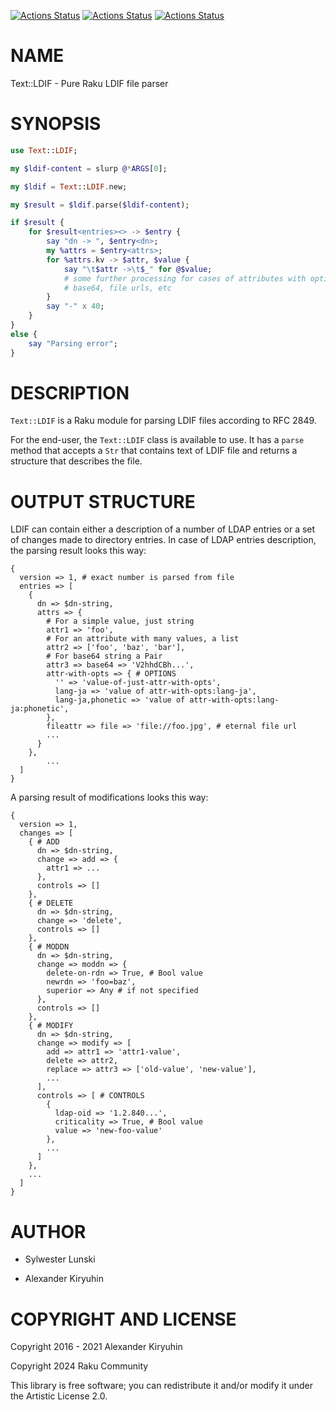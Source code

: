 [![Actions Status](https://github.com/raku-community-modules/Text-LDIF/actions/workflows/linux.yml/badge.svg)](https://github.com/raku-community-modules/Text-LDIF/actions) [![Actions Status](https://github.com/raku-community-modules/Text-LDIF/actions/workflows/macos.yml/badge.svg)](https://github.com/raku-community-modules/Text-LDIF/actions) [![Actions Status](https://github.com/raku-community-modules/Text-LDIF/actions/workflows/windows.yml/badge.svg)](https://github.com/raku-community-modules/Text-LDIF/actions)

NAME
====

Text::LDIF - Pure Raku LDIF file parser

SYNOPSIS
========

```raku
use Text::LDIF;

my $ldif-content = slurp @*ARGS[0];

my $ldif = Text::LDIF.new;

my $result = $ldif.parse($ldif-content);

if $result {
	for $result<entries><> -> $entry {
        say "dn -> ", $entry<dn>;
        my %attrs = $entry<attrs>;
        for %attrs.kv -> $attr, $value {
            say "\t$attr ->\t$_" for @$value;
            # some further processing for cases of attributes with options,
            # base64, file urls, etc
        }
		say "-" x 40;
	}
}
else {
    say "Parsing error";
}
```

DESCRIPTION
===========

`Text::LDIF` is a Raku module for parsing LDIF files according to RFC 2849.

For the end-user, the `Text::LDIF` class is available to use. It has a `parse` method that accepts a `Str` that contains text of LDIF file and returns a structure that describes the file.

OUTPUT STRUCTURE
================

LDIF can contain either a description of a number of LDAP entries or a set of changes made to directory entries. In case of LDAP entries description, the parsing result looks this way:

    {
      version => 1, # exact number is parsed from file
      entries => [
        {
          dn => $dn-string,
          attrs => {
            # For a simple value, just string
            attr1 => 'foo',
            # For an attribute with many values, a list
            attr2 => ['foo', 'baz', 'bar'],
            # For base64 string a Pair
            attr3 => base64 => 'V2hhdCBh...',
            attr-with-opts => { # OPTIONS
              '' => 'value-of-just-attr-with-opts',
              lang-ja => 'value of attr-with-opts:lang-ja',
              lang-ja,phonetic => 'value of attr-with-opts:lang-ja:phonetic',
            },
            fileattr => file => 'file://foo.jpg', # eternal file url
            ...
          }
        },
            ...
      ]
    }

A parsing result of modifications looks this way:

    {
      version => 1,
      changes => [
        { # ADD
          dn => $dn-string,
          change => add => {
            attr1 => ...
          },
          controls => []
        },
        { # DELETE
          dn => $dn-string,
          change => 'delete',
          controls => []
        },
        { # MODDN
          dn => $dn-string,
          change => moddn => {
            delete-on-rdn => True, # Bool value
            newrdn => 'foo=baz',
            superior => Any # if not specified
          },
          controls => []
        },
        { # MODIFY
          dn => $dn-string,
          change => modify => [
            add => attr1 => 'attr1-value',
            delete => attr2,
            replace => attr3 => ['old-value', 'new-value'],
            ...
          ],
          controls => [ # CONTROLS
            {
              ldap-oid => '1.2.840...',
              criticality => True, # Bool value
              value => 'new-foo-value'
            },
            ...
          ]
        },
        ...
      ]
    }

AUTHOR
======

  * Sylwester Lunski

  * Alexander Kiryuhin

COPYRIGHT AND LICENSE
=====================

Copyright 2016 - 2021 Alexander Kiryuhin

Copyright 2024 Raku Community

This library is free software; you can redistribute it and/or modify it under the Artistic License 2.0.

